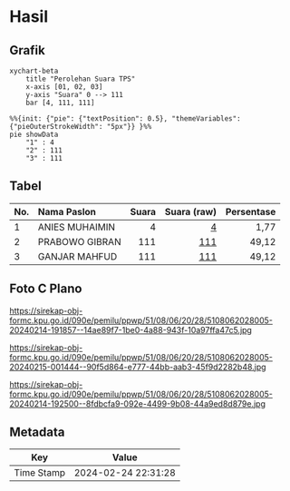# Hasil

## Grafik

```mermaid
xychart-beta
    title "Perolehan Suara TPS"
    x-axis [01, 02, 03]
    y-axis "Suara" 0 --> 111
    bar [4, 111, 111]
```

```mermaid
%%{init: {"pie": {"textPosition": 0.5}, "themeVariables": {"pieOuterStrokeWidth": "5px"}} }%%
pie showData
    "1" : 4
    "2" : 111
    "3" : 111
```

## Tabel

| No. | Nama Paslon    | Suara | Suara (raw) | Persentase |
|:--- |:-------------- | -----:| -----------:| ----------:|
| 1   | ANIES MUHAIMIN | 4     | [4][p-1]    | 1,77       |
| 2   | PRABOWO GIBRAN | 111   | [111][p-2]  | 49,12      |
| 3   | GANJAR MAHFUD  | 111   | [111][p-3]  | 49,12      |


[p-1]: https://github.com/gigit-pemilu/pemilu-2024-51-bali/blob/main/pilpres/hitung-suara/sub/51-bali/sub/08-buleleng/sub/06-buleleng/sub/2028-penglatan/sub/005-tps/sub/paslon-1.txt
[p-2]: https://github.com/gigit-pemilu/pemilu-2024-51-bali/blob/main/pilpres/hitung-suara/sub/51-bali/sub/08-buleleng/sub/06-buleleng/sub/2028-penglatan/sub/005-tps/sub/paslon-2.txt
[p-3]: https://github.com/gigit-pemilu/pemilu-2024-51-bali/blob/main/pilpres/hitung-suara/sub/51-bali/sub/08-buleleng/sub/06-buleleng/sub/2028-penglatan/sub/005-tps/sub/paslon-3.txt

## Foto C Plano

https://sirekap-obj-formc.kpu.go.id/090e/pemilu/ppwp/51/08/06/20/28/5108062028005-20240214-191857--14ae89f7-1be0-4a88-943f-10a97ffa47c5.jpg

https://sirekap-obj-formc.kpu.go.id/090e/pemilu/ppwp/51/08/06/20/28/5108062028005-20240215-001444--90f5d864-e777-44bb-aab3-45f9d2282b48.jpg

https://sirekap-obj-formc.kpu.go.id/090e/pemilu/ppwp/51/08/06/20/28/5108062028005-20240214-192500--8fdbcfa9-092e-4499-9b08-44a9ed8d879e.jpg


## Metadata

| Key        | Value               |
| ---------- | ------------------- |
| Time Stamp | 2024-02-24 22:31:28 |



